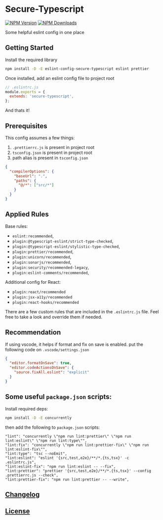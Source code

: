 # Secure-Typescript

<p align="left">
<a href="https://www.npmjs.com/package/eslint-config-secure-typescript" target="_blank"><img src="https://img.shields.io/npm/v/eslint-config-secure-typescript.svg" alt="NPM Version" /></a>
<a href="https://www.npmjs.com/package/eslint-config-secure-typescript" target="_blank"><img src="https://img.shields.io/npm/dw/eslint-config-secure-typescript" alt="NPM Downloads" /></a>
</p>

Some helpful eslint config in one place

## Getting Started

Install the required library

```sh
npm install -D -E eslint-config-secure-typescript eslint prettier
```

Once installed, add an eslint config file to project root

```js
// .eslintrc.js
module.exports = {
  extends: 'secure-typescript',
};
```

And thats it!

## Prerequisites

This config assumes a few things:

1. `.prettierrc.js` is present in project root
2. `tsconfig.json` is present in project root
3. path alias is present in `tsconfig.json`

```json
{
  "compilerOptions": {
    "baseUrl": ".",
    "paths": {
      "@/*": ["src/*"]
    }
  }
}
```

## Applied Rules

Base rules:

- `eslint:recommended`,
- `plugin:@typescript-eslint/strict-type-checked`,
- `plugin:@typescript-eslint/stylistic-type-checked`,
- `plugin:prettier/recommended`,
- `plugin:unicorn/recommended`,
- `plugin:sonarjs/recommended`,
- `plugin:security/recommended-legacy`,
- `plugin:eslint-comments/recommended`,

Additional config for React:

- `plugin:react/recommended`
- `plugin:jsx-a11y/recommended`
- `plugin:react-hooks/recommended`

There are a few custom rules that are included in the `.eslintrc.js` file. Feel free to take a look and override them if needed.

## Recommendation

If using vscode, it helps if format and fix on save is enabled. put the following code on `.vscode/settings.json`

```json
{
  "editor.formatOnSave": true,
  "editor.codeActionsOnSave": {
    "source.fixAll.eslint": "explicit"
  }
}
```

## Some useful `package.json` scripts:

Install required deps:

```sh
npm install -D -E concurrently
```

then add the following to `package.json` scripts:

```
"lint": "concurrently \"npm run lint:prettier\" \"npm run lint:eslint\" \"npm run lint:type\"",
"lint:fix": "concurrently \"npm run lint:prettier-fix\" \"npm run lint:eslint-fix\"",
"lint:type": "tsc --noEmit",
"lint:eslint": "eslint '{src,test,e2e}/**/*.{ts,tsx}' -c .eslintrc.js",
"lint:eslint-fix": "npm run lint:eslint -- --fix",
"lint:prettier": "prettier '{src,test,e2e}/**/*.{ts,tsx}' --config .prettierrc.js --check",
"lint:prettier-fix": "npm run lint:prettier -- --write",
```

## [Changelog](./CHANGELOG.md)

## [License](./LICENSE)
